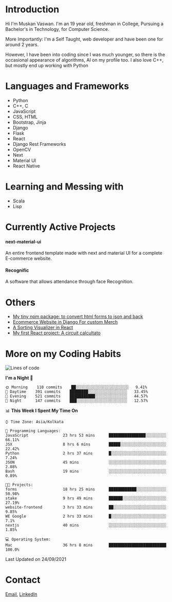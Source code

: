 <!-- - I’m currently working on:
&nbsp;&nbsp;&nbsp;&nbsp;&nbsp;&nbsp; *Circuits*[https://muskanvaswan.github.io/circuits] which, as the name suggests,  is a calculator for solving circuits with ease. This is my first React project
#### I’m currently learning : 
&nbsp;&nbsp;&nbsp;&nbsp;&nbsp;&nbsp; React.js
#### Ask me about:
&nbsp;&nbsp;&nbsp;&nbsp;&nbsp;&nbsp; Anything
#### How to reach me:
&nbsp;&nbsp;&nbsp;&nbsp;&nbsp;&nbsp; Email[mailto:muskanvaswan@gmail.com] LinkedIn[https://www.linkedin.com/in/muskan-vaswan?lipi=urn%3Ali%3Apage%3Ad_flagship3_profile_view_base_contact_details%3B%2FQpdlv5fQ12Ru4DkW2TysA%3D%3D]
#### Pronouns:
&nbsp;&nbsp;&nbsp;&nbsp;&nbsp;&nbsp; Her -->

# Introduction
Hi I'm Muskan Vaswan.
I'm an 19 year old,
freshman in College,
Pursuing a Bachelor's in Technology, for Computer Science.

More Importantly: I'm a Self Taught, web developer and have been one for around 2 years.

However, I have been into coding since I was much younger, so there is the occasional appearance of algorithms, AI on my profile too. I also love C++, but mostly end up working with Python


# Languages and Frameworks

- Python
- C++, C
- JavaScript
- CSS, HTML 
- Bootstrap, Jinja
- Django
- Flask
- React 
- Django Rest Frameworks
- OpenCV
- Next
- Material UI
- React Native

# Learning and Messing with 

- Scala 
- Lisp

# Currently Active Projects

#### next-material-ui
An entire frontend template made with next and material UI for a complete E-commerce website.

#### Recognific
A software that allows attendance through face Recognition.

# Others
- [My tiny npm package: to convert html forms to json and back](https://www.npmjs.com/package/forms-dynamically)
- [Ecommerce Website in Django For custom Merch](https://merch-commerce.herokuapp.com/)
- [A Sorting Visualizer in React](https://muskanvaswan.github.io/SortingVisualizer/)
- [My first React project: A circuit calcultato](https://muskanvaswan.github.io/circuits)

# More on my Coding Habits

<!--START_SECTION:waka-->
![Lines of code](https://img.shields.io/badge/From%20Hello%20World%20I%27ve%20Written-409356%20lines%20of%20code-blue)

**I'm a Night 🦉** 

```text
🌞 Morning    110 commits    ██░░░░░░░░░░░░░░░░░░░░░░░   9.41% 
🌆 Daytime    391 commits    ████████░░░░░░░░░░░░░░░░░   33.45% 
🌃 Evening    521 commits    ███████████░░░░░░░░░░░░░░   44.57% 
🌙 Night      147 commits    ███░░░░░░░░░░░░░░░░░░░░░░   12.57%

```


📊 **This Week I Spent My Time On** 

```text
⌚︎ Time Zone: Asia/Kolkata

💬 Programming Languages: 
JavaScript               23 hrs 53 mins      ████████████████░░░░░░░░░   66.11% 
JSX                      8 hrs 6 mins        █████░░░░░░░░░░░░░░░░░░░░   22.42% 
Python                   2 hrs 37 mins       █░░░░░░░░░░░░░░░░░░░░░░░░   7.24% 
JSON                     45 mins             ░░░░░░░░░░░░░░░░░░░░░░░░░   2.08% 
Bash                     19 mins             ░░░░░░░░░░░░░░░░░░░░░░░░░   0.89%

🐱‍💻 Projects: 
forms                    18 hrs 25 mins      ████████████░░░░░░░░░░░░░   50.98% 
stake                    9 hrs 49 mins       ██████░░░░░░░░░░░░░░░░░░░   27.19% 
website-frontend         3 hrs 33 mins       ██░░░░░░░░░░░░░░░░░░░░░░░   9.85% 
WE Google                2 hrs 33 mins       █░░░░░░░░░░░░░░░░░░░░░░░░   7.1% 
nextjs                   40 mins             ░░░░░░░░░░░░░░░░░░░░░░░░░   1.85%

💻 Operating System: 
Mac                      36 hrs 8 mins       █████████████████████████   100.0%

```


 Last Updated on 24/09/2021
<!--END_SECTION:waka-->

# Contact

[Email](mailto:muskanvaswan@gmail.com), [LinkedIn](https://www.linkedin.com/in/muskan-vaswan?lipi=urn%3Ali%3Apage%3Ad_flagship3_profile_view_base_contact_details%3B%2FQpdlv5fQ12Ru4DkW2TysA%3D%3D)



